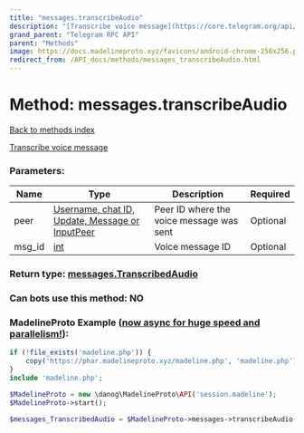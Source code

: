 ```yaml
---
title: "messages.transcribeAudio"
description: "[Transcribe voice message](https://core.telegram.org/api/transcribe)"
grand_parent: "Telegram RPC API"
parent: "Methods"
image: https://docs.madelineproto.xyz/favicons/android-chrome-256x256.png
redirect_from: /API_docs/methods/messages_transcribeAudio.html
---
```

# Method: messages.transcribeAudio
[Back to methods index](index.html)



[Transcribe voice message](https://core.telegram.org/api/transcribe)

### Parameters:

| Name     |    Type       | Description | Required |
|----------|---------------|-------------|----------|
|peer|[Username, chat ID, Update, Message or InputPeer](/API_docs/types/InputPeer.html) | Peer ID where the voice message was sent | Optional|
|msg\_id|[int](/API_docs/types/int.html) | Voice message ID | Optional|


### Return type: [messages.TranscribedAudio](/API_docs/types/messages.TranscribedAudio.html)

### Can bots use this method: **NO**


### MadelineProto Example ([now async for huge speed and parallelism!](https://docs.madelineproto.xyz/docs/ASYNC.html)):


```php
if (!file_exists('madeline.php')) {
    copy('https://phar.madelineproto.xyz/madeline.php', 'madeline.php');
}
include 'madeline.php';

$MadelineProto = new \danog\MadelineProto\API('session.madeline');
$MadelineProto->start();

$messages_TranscribedAudio = $MadelineProto->messages->transcribeAudio(peer: $InputPeer, msg_id: $int, );
```

